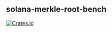 solana-merkle-root-bench
----------

[![Crates.io](https://img.shields.io/crates/v/solana-merkle-root-bench.svg)](https://crates.io/crates/solana-merkle-root-bench)